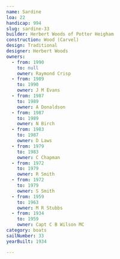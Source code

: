 ```yaml
---
name: Sardine
loa: 22
handicap: 994
slug: sardine-33
builder: Herbert Woods of Potter Heigham
construction: Wood (Carvel)
design: Traditional
designer: Herbert Woods
owners:
  - from: 1990
    to: null
    owner: Raymond Crisp
  - from: 1989
    to: 1990
    owner: J M Evans
  - from: 1987
    to: 1989
    owner: A Donaldson
  - from: 1987
    to: 1989
    owner: N Birch
  - from: 1983
    to: 1987
    owner: D Laws
  - from: 1979
    to: 1983
    owner: C Chapman
  - from: 1972
    to: 1979
    owner: R Smith
  - from: 1972
    to: 1979
    owner: S Smith
  - from: 1959
    to: 1963
    owner: M R Stubbs
  - from: 1934
    to: 1959
    owner: Capt C B Wilson MC
category: boats
sailNumber: 33
yearBuilt: 1934

---
```

